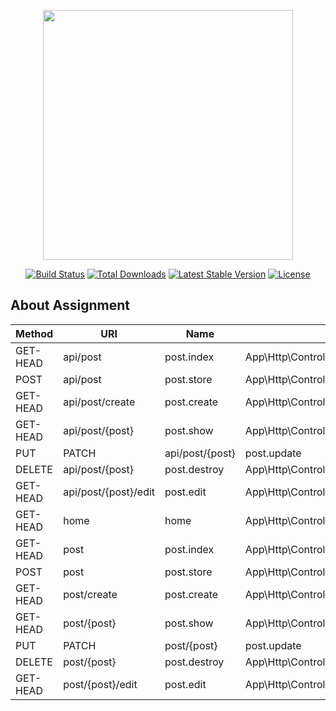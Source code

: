 <p align="center"><img src="https://res.cloudinary.com/dtfbvvkyp/image/upload/v1566331377/laravel-logolockup-cmyk-red.svg" width="400"></p>

<p align="center">
<a href="https://travis-ci.org/laravel/framework"><img src="https://travis-ci.org/laravel/framework.svg" alt="Build Status"></a>
<a href="https://packagist.org/packages/laravel/framework"><img src="https://poser.pugx.org/laravel/framework/d/total.svg" alt="Total Downloads"></a>
<a href="https://packagist.org/packages/laravel/framework"><img src="https://poser.pugx.org/laravel/framework/v/stable.svg" alt="Latest Stable Version"></a>
<a href="https://packagist.org/packages/laravel/framework"><img src="https://poser.pugx.org/laravel/framework/license.svg" alt="License"></a>
</p>

## About Assignment

|Method|URI|Name|Action|Middleware|
|------|---|----|------|----------|
|GET-HEAD|api/post|post.index|App\Http\Controllers\APIs\PostController@index|api|
|POST|api/post|post.store|App\Http\Controllers\APIs\PostController@store|api|
|GET-HEAD|api/post/create|post.create|App\Http\Controllers\APIs\PostController@create|api|
|GET-HEAD|api/post/{post}|post.show|App\Http\Controllers\APIs\PostController@show|api|
|PUT|PATCH|api/post/{post}|post.update|App\Http\Controllers\APIs\PostController@update|api|
|DELETE|api/post/{post}|post.destroy|App\Http\Controllers\APIs\PostController@destroy|api|
|GET-HEAD|api/post/{post}/edit|post.edit|App\Http\Controllers\APIs\PostController@edit|api|
|GET-HEAD|home|home|App\Http\Controllers\PostController@index|web|
|GET-HEAD|post|post.index|App\Http\Controllers\PostController@index|web|
|POST|post|post.store|App\Http\Controllers\PostController@store|web|
|GET-HEAD|post/create|post.create|App\Http\Controllers\PostController@create|web|
|GET-HEAD|post/{post}|post.show|App\Http\Controllers\PostController@show|web|
|PUT|PATCH|post/{post}|post.update|App\Http\Controllers\PostController@update|web|
|DELETE|post/{post}|post.destroy|App\Http\Controllers\PostController@destroy|web|
|GET-HEAD|post/{post}/edit|post.edit|App\Http\Controllers\PostController@edit|web|
